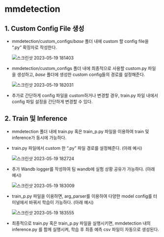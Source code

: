 # mmdetection 
## 1. Custom Config File 생성 
- mmdetection/custom_configs/_base_ 폴더 내에 custom 할 config file을 “.py” 확장자로 작성한다. 
    
  ![스크린샷 2023-05-19 181403](https://github.com/boostcampaitech5/level2_objectdetection-cv-15/assets/113486402/85c2dd3a-80c7-4cdc-b22d-843aa799cd87)
- mmdetection/custom_configs 폴더 내에 최종적으로 사용할 custom.py 파일을 생성하고, _base_ 폴더에 생성한 custom config들의 경로를 설정해준다.  

  ![스크린샷 2023-05-19 182031](https://github.com/june95/Project_1/assets/113486402/7f63a3c4-3139-4c00-a948-bff4e5650c0b)
- 추가로 간단하게 config 파일을 custom하거나 변경할 경우, train.py 파일 내에서 config 파일 설정을 간단하게 변경할 수 있다. 

## 2. Train 및 Inference 
- mmdetection 폴더 내에 train.py 혹은 train_p.py 파일을 이용하여 train 및 inference가 동시에 가능하다. 
- train.py 파일에서 custom 한 “.py” 파일 경로를 설정해준다.  (아래 예시) 

  ![스크린샷 2023-05-19 182724](https://github.com/june95/Project_1/assets/113486402/8535fc36-e2e2-4f1c-a713-c808e59c4621)

- 추가 Wandb logger를 작성하여 팀 wandb에 실험 상황 공유가 가능하다. (아래 예시)  

  ![스크린샷 2023-05-19 183009](https://github.com/june95/Project_1/assets/113486402/ccdf38ca-2343-4ea4-903f-f97c89408252)

- train_p.py 파일을 이용하면, arg_parser를 이용하여 다양한 model config를 터미널에서 바꿔서 학습이 가능하다. (아래 예시)  

  ![스크린샷 2023-05-19 183555](https://github.com/june95/Project_1/assets/113486402/a38c0cf6-bd87-4e6e-846f-8b5dc7c638c2)

- 최종적으로 train.py 혹은 train_p.py 파일을 실행시키면, mmdetection 내의 inference.py 를 함께 실행시켜, 학습 후 최종 예측 csv 파일이 자동으로 생성된다.
